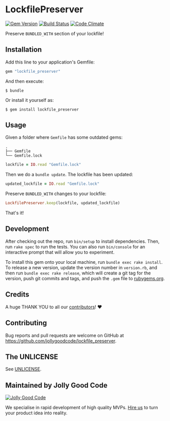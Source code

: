 # LockfilePreserver

[![Gem Version](https://badge.fury.io/rb/lockfile_preserver.svg)](https://badge.fury.io/rb/lockfile_preserver)
[![Build Status](https://travis-ci.org/jollygoodcode/lockfile_preserver.svg?branch=master)](https://travis-ci.org/jollygoodcode/lockfile_preserver)
[![Code Climate](https://codeclimate.com/github/jollygoodcode/lockfile_preserver/badges/gpa.svg)](https://codeclimate.com/github/jollygoodcode/lockfile_preserver)

Preserve `BUNDLED_WITH` section of your lockfile!

## Installation

Add this line to your application's Gemfile:

```ruby
gem "lockfile_preserver"
```

And then execute:

    $ bundle

Or install it yourself as:

    $ gem install lockfile_preserver

## Usage

Given a folder where `Gemfile` has some outdated gems:

```
.
├── Gemfile
└── Gemfile.lock
```

```ruby
lockfile = IO.read "Gemfile.lock"
```

Then we do a `bundle update`. The lockfile has been updated:

```ruby
updated_lockfile = IO.read "Gemfile.lock"
```

Preserve `BUNDLED_WITH` changes to your lockfile:

```ruby
LockfilePreserver.keep(lockfile, updated_lockfile)
```

That's it!

## Development

After checking out the repo, run `bin/setup` to install dependencies. Then, run `rake spec` to run the tests. You can also run `bin/console` for an interactive prompt that will allow you to experiment.

To install this gem onto your local machine, run `bundle exec rake install`. To release a new version, update the version number in `version.rb`, and then run `bundle exec rake release`, which will create a git tag for the version, push git commits and tags, and push the `.gem` file to [rubygems.org](https://rubygems.org).

## Credits

A huge THANK YOU to all our [contributors](https://github.com/jollygoodcode/dasherize/graphs/contributors)! :heart:

## Contributing

Bug reports and pull requests are welcome on GitHub at https://github.com/jollygoodcode/lockfile_preserver.

## The UNLICENSE

See [UNLICENSE](/UNLICENSE).

## Maintained by Jolly Good Code

[![Jolly Good Code](https://cloud.githubusercontent.com/assets/1000669/9362336/72f9c406-46d2-11e5-94de-5060e83fcf83.jpg)](http://www.jollygoodcode.com)

We specialise in rapid development of high quality MVPs. [Hire us](http://www.jollygoodcode.com/#get-in-touch) to turn your product idea into reality.
